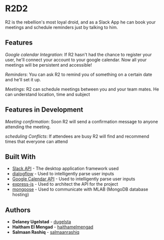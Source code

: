# R2D2

R2 is the rebellion's most loyal droid, and as a Slack App he can book your meetings and schedule reminders just by talking to him.

## Features

*Google calendar Integration*: If R2 hasn't had the chance to register your user, he'll connect your account to your google calendar. Now all your meetings will be persistent and accessible!

*Reminders*: You can ask R2 to remind you of something on a certain date and he'll set it up.

*Meetings*: R2 can schedule meetings between you and your team mates. He can understand location, time and subject

## Features in Development

*Meeting confirmation*: Soon R2 will send a confirmation message to anyone attending the meeting.

*scheduling Conflicts*: If attendees are busy R2 will find and recommend times that everyone can attend

## Built With

* [Slack API](https://api.slack.com/) - The desktop application framework used
* [dialogflow](https://dialogflow.com/) - Used to intelligently parse user inputs
* [Google Calendar API](https://developers.google.com/calendar/) - Used to intelligently parse user inputs
* [express-js](http://expressjs.com/) - Used to architect the API for the project
* [mongoose](http://mongoosejs.com/) - Used to communicate with MLAB (MongoDB database hosting)

## Authors

* **Delaney Ugelstad** - [dugelsta](https://github.com/dugelsta/)
* **Haitham El Mengad** - [haithamelmengad](https://github.com/haithamelmengad/)
* **Salmaan Rashiq** - [salmaanrashiq](https://github.com/salmaanrashiq/)
